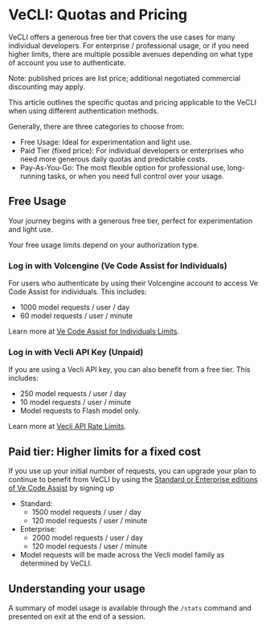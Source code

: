 # VeCLI: Quotas and Pricing

VeCLI offers a generous free tier that covers the use cases for many individual developers. For enterprise / professional usage, or if you need higher limits, there are multiple possible avenues depending on what type of account you use to authenticate.


Note: published prices are list price; additional negotiated commercial discounting may apply.

This article outlines the specific quotas and pricing applicable to the VeCLI when using different authentication methods.

Generally, there are three categories to choose from:

- Free Usage: Ideal for experimentation and light use.
- Paid Tier (fixed price): For individual developers or enterprises who need more generous daily quotas and predictable costs.
- Pay-As-You-Go: The most flexible option for professional use, long-running tasks, or when you need full control over your usage.

## Free Usage

Your journey begins with a generous free tier, perfect for experimentation and light use.

Your free usage limits depend on your authorization type.

### Log in with Volcengine (Ve Code Assist for Individuals)

For users who authenticate by using their Volcengine account to access Ve Code Assist for individuals. This includes:

- 1000 model requests / user / day
- 60 model requests / user / minute

Learn more at [Ve Code Assist for Individuals Limits](https://developers.volcengine.com/vecli-code-assist/resources/quotas#quotas-for-agent-mode-vecli).

### Log in with Vecli API Key (Unpaid)

If you are using a Vecli API key, you can also benefit from a free tier. This includes:

- 250 model requests / user / day
- 10 model requests / user / minute
- Model requests to Flash model only.

Learn more at [Vecli API Rate Limits](https://ai.volcengine.dev/vecli/docs/rate-limits).


## Paid tier: Higher limits for a fixed cost

If you use up your initial number of requests, you can upgrade your plan to continue to benefit from VeCLI by using the [Standard or Enterprise editions of Ve Code Assist](https://volcengine.com/products/vecli/pricing) by signing up

- Standard:
  - 1500 model requests / user / day
  - 120 model requests / user / minute
- Enterprise:
  - 2000 model requests / user / day
  - 120 model requests / user / minute
- Model requests will be made across the Vecli model family as determined by VeCLI.




## Understanding your usage

A summary of model usage is available through the `/stats` command and presented on exit at the end of a session.
